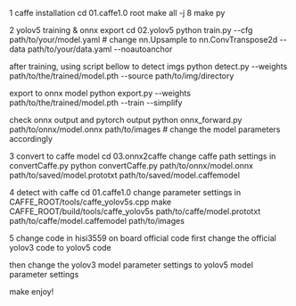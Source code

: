 1 caffe installation
  cd 01.caffe1.0 root
  make all -j 8
  make py

2 yolov5 training & onnx export
  cd 02.yolov5
  python train.py --cfg path/to/your/model.yaml # change nn.Upsample to nn.ConvTranspose2d
                  --data path/to/your/data.yaml
                  --noautoanchor
                  
  after training, using script bellow to detect imgs
  python detect.py --weights path/to/the/trained/model.pth
                   --source path/to/img/directory  

  export to onnx model
  python export.py --weights path/to/the/trained/model.pth
                   --train
                   --simplify
  
  check onnx output and pytorch output
  python onnx_forward.py path/to/onnx/model.onnx path/to/images # change the model parameters accordingly
  
3 convert to caffe model
  cd 03.onnx2caffe
  change caffe path settings in convertCaffe.py
  python convertCaffe.py path/to/onnx/model.onnx path/to/saved/model.prototxt path/to/saved/model.caffemodel
  
4 detect with caffe
  cd 01.caffe1.0
  change parameter settings in CAFFE_ROOT/tools/caffe_yolov5s.cpp
  make
  CAFFE_ROOT/build/tools/caffe_yolov5s path/to/caffe/model.prototxt path/to/caffe/model.caffemodel path/to/images
  
5 change code in hisi3559 on board official code
  first change the official yolov3 code to yolov5 code

  then change the yolov3 model parameter settings to yolov5 model parameter settings
  
  make
  enjoy!
  

